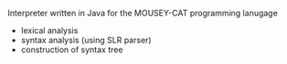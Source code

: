 Interpreter written in Java for the MOUSEY-CAT programming lanugage

- lexical analysis
- syntax analysis (using SLR parser)
- construction of syntax tree
